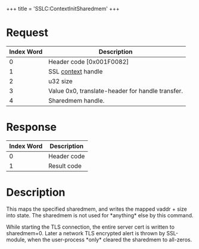 +++
title = 'SSLC:ContextInitSharedmem'
+++

# Request

| Index Word | Description                                         |
|------------|-----------------------------------------------------|
| 0          | Header code \[0x001F0082\]                          |
| 1          | SSL [context](SSLC:CreateContext "wikilink") handle |
| 2          | u32 size                                            |
| 3          | Value 0x0, translate-header for handle transfer.    |
| 4          | Sharedmem handle.                                   |

# Response

| Index Word | Description |
|------------|-------------|
| 0          | Header code |
| 1          | Result code |

# Description

This maps the specified sharedmem, and writes the mapped vaddr + size
into state. The sharedmem is not used for \*anything\* else by this
command.

While starting the TLS connection, the entire server cert is written to
sharedmem+0. Later a network TLS encrypted alert is thrown by
SSL-module, when the user-process \*only\* cleared the sharedmem to
all-zeros.